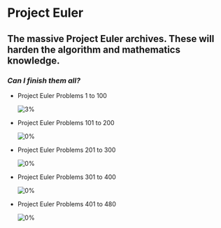 # Project Euler

## The massive Project Euler archives. These will harden the algorithm and mathematics knowledge.

### _Can I finish them all?_

- Project Euler Problems 1 to 100

  ![3%](https://progress-bar.dev/3/?title=Done)

- Project Euler Problems 101 to 200

  ![0%](https://progress-bar.dev/0/?title=Done)

- Project Euler Problems 201 to 300

  ![0%](https://progress-bar.dev/0/?title=Done)

- Project Euler Problems 301 to 400

  ![0%](https://progress-bar.dev/0/?title=Done)

- Project Euler Problems 401 to 480

  ![0%](https://progress-bar.dev/0/?title=Done)
